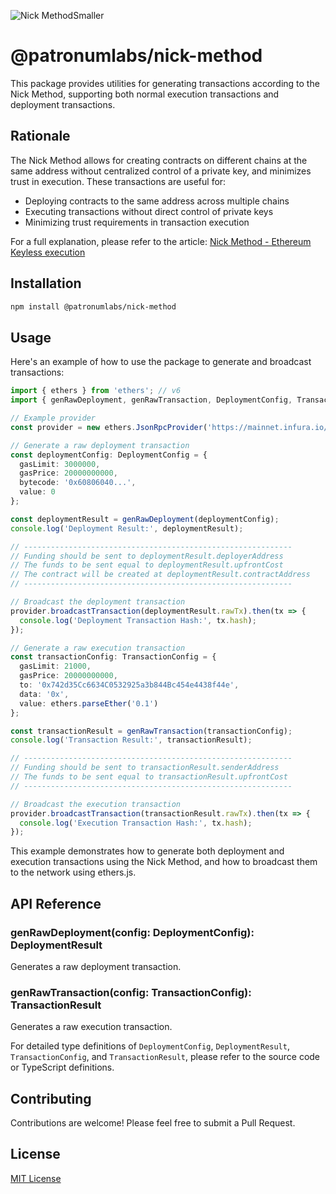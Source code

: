
![Nick MethodSmaller](https://github.com/Patronum-Labs/nick-method/assets/86341666/8b392eea-74aa-4c73-95fe-fb355bc04d57)

# @patronumlabs/nick-method

This package provides utilities for generating transactions according to the Nick Method, supporting both normal execution transactions and deployment transactions.

## Rationale

The Nick Method allows for creating contracts on different chains at the same address without centralized control of a private key, and minimizes trust in execution. These transactions are useful for:

- Deploying contracts to the same address across multiple chains
- Executing transactions without direct control of private keys
- Minimizing trust requirements in transaction execution

For a full explanation, please refer to the article: [Nick Method - Ethereum Keyless execution](https://yamenmerhi.medium.com/nicks-method-ethereum-keyless-execution-168a6659479c)

## Installation

```bash
npm install @patronumlabs/nick-method
```

## Usage

Here's an example of how to use the package to generate and broadcast transactions:

```typescript
import { ethers } from 'ethers'; // v6
import { genRawDeployment, genRawTransaction, DeploymentConfig, TransactionConfig } from '@patronumlabs/nick-method';

// Example provider
const provider = new ethers.JsonRpcProvider('https://mainnet.infura.io/v3/YOUR-PROJECT-ID');

// Generate a raw deployment transaction
const deploymentConfig: DeploymentConfig = {
  gasLimit: 3000000,
  gasPrice: 20000000000,
  bytecode: '0x60806040...',
  value: 0
};

const deploymentResult = genRawDeployment(deploymentConfig);
console.log('Deployment Result:', deploymentResult);

// ------------------------------------------------------------
// Funding should be sent to deploymentResult.deployerAddress
// The funds to be sent equal to deploymentResult.upfrontCost
// The contract will be created at deploymentResult.contractAddress
// ------------------------------------------------------------

// Broadcast the deployment transaction
provider.broadcastTransaction(deploymentResult.rawTx).then(tx => {
  console.log('Deployment Transaction Hash:', tx.hash);
});

// Generate a raw execution transaction
const transactionConfig: TransactionConfig = {
  gasLimit: 21000,
  gasPrice: 20000000000,
  to: '0x742d35Cc6634C0532925a3b844Bc454e4438f44e',
  data: '0x',
  value: ethers.parseEther('0.1')
};

const transactionResult = genRawTransaction(transactionConfig);
console.log('Transaction Result:', transactionResult);

// ------------------------------------------------------------
// Funding should be sent to transactionResult.senderAddress
// The funds to be sent equal to transactionResult.upfrontCost
// ------------------------------------------------------------

// Broadcast the execution transaction
provider.broadcastTransaction(transactionResult.rawTx).then(tx => {
  console.log('Execution Transaction Hash:', tx.hash);
});
```

This example demonstrates how to generate both deployment and execution transactions using the Nick Method, and how to broadcast them to the network using ethers.js.

## API Reference

### genRawDeployment(config: DeploymentConfig): DeploymentResult

Generates a raw deployment transaction.

### genRawTransaction(config: TransactionConfig): TransactionResult

Generates a raw execution transaction.

For detailed type definitions of `DeploymentConfig`, `DeploymentResult`, `TransactionConfig`, and `TransactionResult`, please refer to the source code or TypeScript definitions.

## Contributing

Contributions are welcome! Please feel free to submit a Pull Request.

## License

[MIT License](LICENSE)